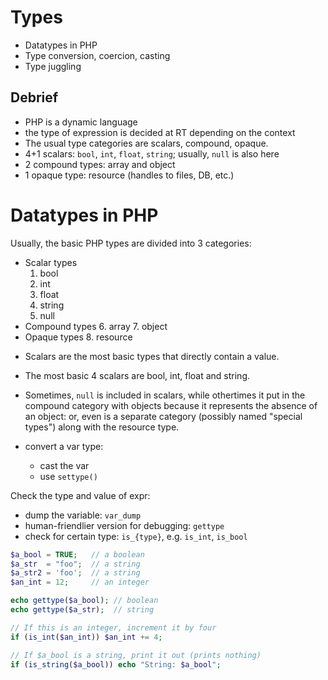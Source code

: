 # Types

- Datatypes in PHP
- Type conversion, coercion, casting
- Type juggling


## Debrief
- PHP is a dynamic language
- the type of expression is decided at RT depending on the context
- The usual type categories are scalars, compound, opaque.
- 4+1 scalars: `bool`, `int`, `float`, `string`; usually, `null` is also here
- 2 compound types: array and object
- 1 opaque type: resource (handles to files, DB, etc.)


# Datatypes in PHP

Usually, the basic PHP types are divided into 3 categories:
* Scalar types
  1. bool
  2. int
  3. float
  4. string
  5. null
* Compound types
  6. array
  7. object
* Opaque types
  8. resource

- Scalars are the most basic types that directly contain a value.
- The most basic 4 scalars are bool, int, float and string.
- Sometimes, `null` is included in scalars, while othertimes it put in the compound category with objects because it represents the absence of an object: or, even is a separate category (possibly named "special types") along with the resource type.



- convert a var type:
  - cast the var
  - use `settype()`


Check the type and value of expr:
  - dump the variable: `var_dump`
  - human-friendlier version for debugging: `gettype`
  - check for certain type: `is_{type}`, e.g. `is_int`, `is_bool`


```php
$a_bool = TRUE;   // a boolean
$a_str  = "foo";  // a string
$a_str2 = 'foo';  // a string
$an_int = 12;     // an integer

echo gettype($a_bool); // boolean
echo gettype($a_str);  // string

// If this is an integer, increment it by four
if (is_int($an_int)) $an_int += 4;

// If $a_bool is a string, print it out (prints nothing)
if (is_string($a_bool)) echo "String: $a_bool";
```
